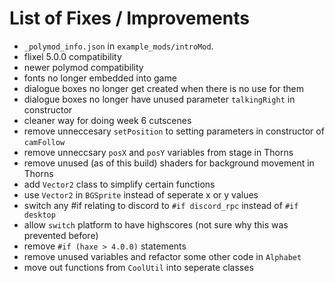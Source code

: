 # List of Fixes / Improvements

- `_polymod_info.json` in `example_mods/introMod`.
- flixel 5.0.0 compatibility
- newer polymod compatibility
- fonts no longer embedded into game
- dialogue boxes no longer get created when there is no use for them
- dialogue boxes no longer have unused parameter `talkingRight` in constructor
- cleaner way for doing week 6 cutscenes
- remove unneccesary `setPosition` to setting parameters in constructor of `camFollow`
- remove unneccsary `posX` and `posY` variables from stage in Thorns
- remove unused (as of this build) shaders for background movement in Thorns
- add `Vector2` class to simplify certain functions
- use `Vector2` in `BGSprite` instead of seperate x or y values
- switch any #if relating to discord to `#if discord_rpc` instead of `#if desktop`
- allow `switch` platform to have highscores (not sure why this was prevented before)
- remove `#if (haxe > 4.0.0)` statements
- remove unused variables and refactor some other code in `Alphabet`
- move out functions from `CoolUtil` into seperate classes